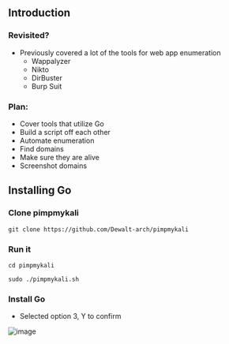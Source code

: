 ## Introduction

### Revisited?
- Previously covered a lot of the tools for web app enumeration
  - Wappalyzer
  - Nikto
  - DirBuster
  - Burp Suit
  
### Plan:
- Cover tools that utilize Go
- Build a script off each other
- Automate enumeration
- Find domains
- Make sure they are alive
- Screenshot domains

## Installing Go

### Clone pimpmykali
`git clone https://github.com/Dewalt-arch/pimpmykali`

### Run it
`cd pimpmykali`

`sudo ./pimpmykali.sh`

### Install Go
- Selected option 3, Y to confirm

![image](https://github.com/user-attachments/assets/c5aca01b-2dda-4c57-b7c5-b0d6d8816d43)
